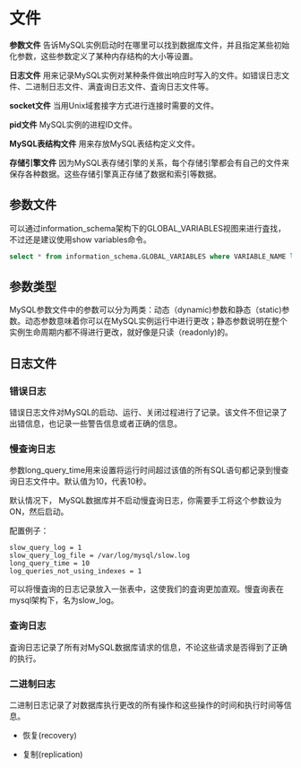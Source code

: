 # 文件

**参数文件** 告诉MySQL实例启动时在哪里可以找到数据库文件，并且指定某些初始化参数，这些参数定义了某种内存结构的大小等设置。

**日志文件** 用来记录MySQL实例对某种条件做出响应时写入的文件。如错误日志文件、二进制日志文件、满査询日志文件、査询日志文件等。

**socket文件** 当用Unix域套接字方式进行连接时需要的文件。

 **pid文件** MySQL实例的进程ID文件。

 **MySQL表结构文件** 用来存放MySQL表结构定义文件。

 **存储引擎文件** 因为MySQL表存储引擎的关系，每个存储引擎都会有自己的文件来保存各种数据。这些存储引擎真正存储了数据和索引等数据。

## 参数文件

可以通过information_schema架构下的GLOBAL_VARIABLES视图来进行査找，不过还是建议使用show variables命令。

```sql
select * from information_schema.GLOBAL_VARIABLES where VARIABLE_NAME like 'innodb_buffer%'\G;
```

## 参数类型

MySQL参数文件中的参数可以分为两类：动态（dynamic)参数和静态（static)参数。动态参数意味着你可以在MySQL实例运行中进行更改；静态参数说明在整个实例生命周期内都不得进行更改，就好像是只读（readonly)的。

## 日志文件

### 错误日志

错误日志文件对MySQL的启动、运行、关闭过程进行了记录。该文件不但记录了出错信息，也记录一些警告信息或者正确的信息。

### 慢查询日志

参数long_query_time用来设置将运行时间超过该值的所有SQL语句都记录到慢查询日志文件中。默认值为10，代表10秒。

默认情况下， MySQL数据库并不启动慢査询日志，你需要手工将这个参数设为ON，然后启动。

配置例子：

```
slow_query_log = 1
slow_query_log_file = /var/log/mysql/slow.log
long_query_time = 10
log_queries_not_using_indexes = 1
```

可以将慢査询的日志记录放入一张表中，这使我们的査询更加直观。慢査询表在mysql架构下，名为slow_log。

### 查询日志

査询日志记录了所有对MySQL数据库请求的信息，不论这些请求是否得到了正确的执行。

### 二进制曰志

二进制日志记录了对数据库执行更改的所有操作和这些操作的时间和执行时间等信息。

- 恢复(recovery)

- 复制(replication)
